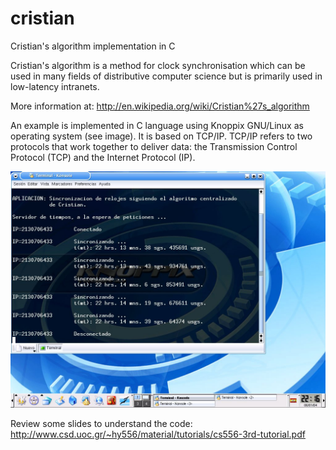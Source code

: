 # cristian  

Cristian's algorithm implementation in C

Cristian's algorithm is a method for clock synchronisation which can be used in many fields of distributive computer science but is primarily used in low-latency intranets.

More information at:
http://en.wikipedia.org/wiki/Cristian%27s_algorithm

An example is implemented in C language using Knoppix GNU/Linux as operating system (see image). It is based on TCP/IP. TCP/IP refers to two protocols that work together to deliver data: the Transmission Control Protocol (TCP) and the Internet Protocol (IP).

![Cristian application screenshot](./cristian.jpg)

Review some slides to understand the code:
http://www.csd.uoc.gr/~hy556/material/tutorials/cs556-3rd-tutorial.pdf
